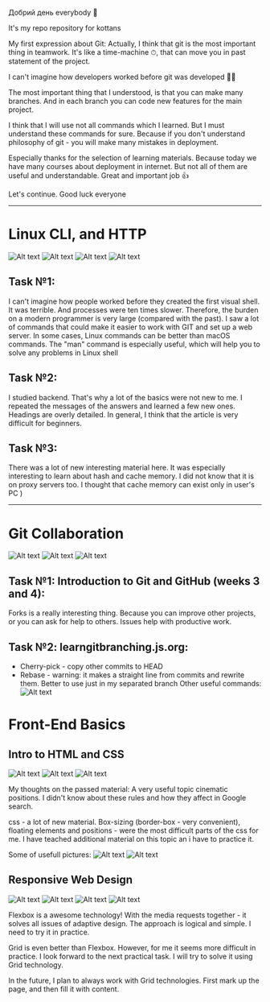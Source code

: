 Добрий день everybody 👋

It's my repo repository for kottans

My first expression about Git:
Actually, I think that git is the most important thing in teamwork. It's like a time-machine ⏱, that can move you in past statement of the project.

I can't imagine how developers worked before git was developed 😵‍💫

The most important thing that I understood, is that you can make many branches. And in each branch you can code new features for the main project.

I think that I will use not all commands which I learned. But I must understand these commands for sure.
Because if you don't understand philosophy of git - you will make many mistakes in deployment.

Especially thanks for the selection of learning materials.
Because today we have many courses about deployment in internet. But not all of them are useful and understandable.
Great and important job 👍

Let's continue. Good luck everyone

---

# Linux CLI, and HTTP

![Alt text](/task_linux_cli/1_module.png?raw=true "1_module")
![Alt text](/task_linux_cli/2_module.png?raw=true "2_module")
![Alt text](/task_linux_cli/3_module.png?raw=true "3_module")
![Alt text](/task_linux_cli/4_module.png?raw=true "4_module")

## Task №1:
I can't imagine how people worked before they created the first visual shell. It was terrible. And processes were ten times slower. Therefore, the burden on a modern programmer is very large (compared with the past).
I saw a lot of commands that could make it easier to work with GIT and set up a web server. In some cases, Linux commands can be better than macOS commands. The "man" command is especially useful, which will help you to solve any problems in Linux shell

## Task №2:
I studied backend. That's why a lot of the basics were not new to me. I repeated the messages of the answers and learned a few new ones. Headings are overly detailed. In general, I think that the article is very difficult for beginners.

## Task №3:
There was a lot of new interesting material here. It was especially interesting to learn about hash and cache memory. I did not know that it is on proxy servers too. I thought that cache memory can exist only in user's PC )

---

# Git Collaboration
![Alt text](/task_git_collaboration/Introduction_to_Git_and_GitHub.png?raw=true "Introduction to Git and GitHub")
![Alt text](/task_git_collaboration/learngitbranching.js_part_1.png?raw=true "learngitbranching.js part 1")
![Alt text](/task_git_collaboration/learngitbranching.js_part_2.png?raw=true "learngitbranching.js part 2")

## Task №1: Introduction to Git and GitHub (weeks 3 and 4):
Forks is a really interesting thing. Because you can improve other projects, or you can ask for help to others.
Issues help with productive work.

## Task №2: learngitbranching.js.org:
- Cherry-pick - copy other commits to HEAD
- Rebase - warning: it makes a straight line  from commits and rewrite them. Better to use just in my separated branch
Other useful commands:
![Alt text](/pictures_for_notes/How_to_use_GIT.png?raw=true "How to use GIT")

# Front-End Basics

## Intro to HTML and CSS
![Alt text](/task_html_css_intro/codecademy.png?raw=true "codecademy")
![Alt text](/task_html_css_intro/coursera_html.png?raw=true "coursera_html")
![Alt text](/task_html_css_intro/coursera_css.png?raw=true "coursera_css")

My thoughts on the passed material:
A very useful topic cinematic positions. I didn't know about these rules and how they affect in Google search.

css - a lot of new material. Box-sizing (border-box - very convenient), floating elements and positions - were the most difficult parts of the css for me. I have teached additional material on this topic an i have to practice it.

Some of usefull pictures:
![Alt text](/pictures_for_notes/positions.png?raw=true "positions")
![Alt text](/pictures_for_notes/display.png?raw=true "display")

## Responsive Web Design
![Alt text](/task_responsive_web_design/flexbox_youtube.png?raw=true "flexbox_youtube")
![Alt text](/task_responsive_web_design/froggy?raw=true "froggy")
![Alt text](/task_responsive_web_design/grid_youtube.png?raw=true "grid_youtube")
![Alt text](/task_responsive_web_design/grid_garden_result.png?raw=true "grid_garden_result")

Flexbox is a awesome technology!  With the media requests together - it solves all issues of adaptive design.
The approach is logical and simple. I need to try it in practice.

Grid is even better than Flexbox. However, for me it seems more difficult in practice. I look forward to the next practical task. I will try to solve it using Grid technology.

In the future, I plan to always work with Grid technologies. First mark up the page, and then fill it with content.